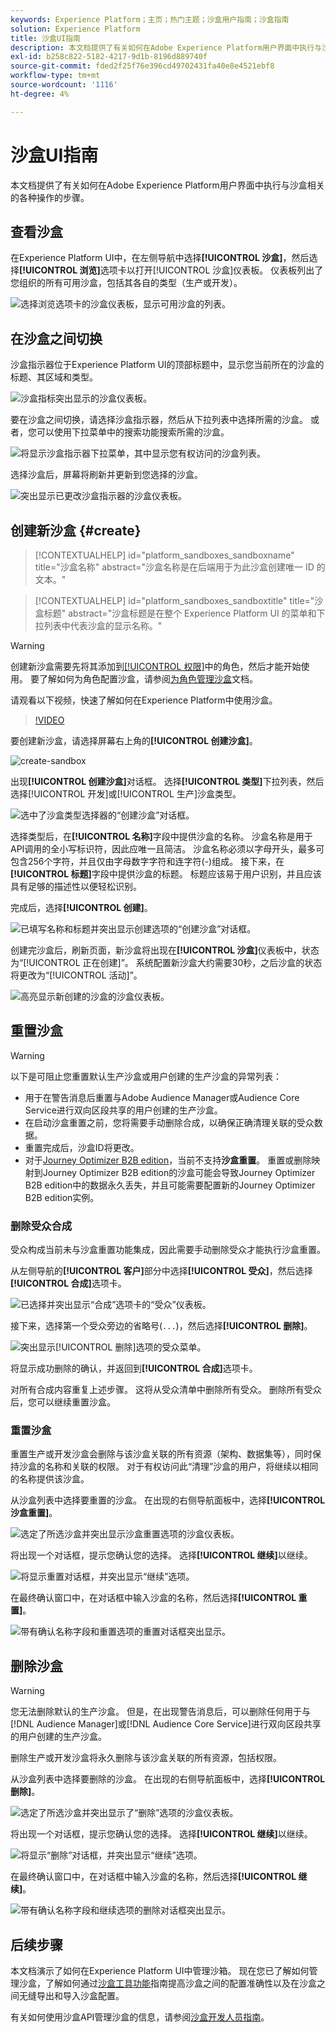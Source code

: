 ```yaml
---
keywords: Experience Platform；主页；热门主题；沙盒用户指南；沙盒指南
solution: Experience Platform
title: 沙盒UI指南
description: 本文档提供了有关如何在Adobe Experience Platform用户界面中执行与沙盒相关的各种操作的步骤。
exl-id: b258c822-5182-4217-9d1b-8196d889740f
source-git-commit: fded2f25f76e396cd49702431fa40e8e4521ebf8
workflow-type: tm+mt
source-wordcount: '1116'
ht-degree: 4%

---
```


# 沙盒UI指南

本文档提供了有关如何在Adobe Experience Platform用户界面中执行与沙盒相关的各种操作的步骤。

## 查看沙盒

在Experience Platform UI中，在左侧导航中选择&#x200B;**[!UICONTROL 沙盒]**，然后选择&#x200B;**[!UICONTROL 浏览]**&#x200B;选项卡以打开[!UICONTROL 沙盒]仪表板。 仪表板列出了您组织的所有可用沙盒，包括其各自的类型（生产或开发）。

![选择浏览选项卡的沙盒仪表板，显示可用沙盒的列表。](../images/ui/view-sandboxes.png)

## 在沙盒之间切换

沙盒指示器位于Experience Platform UI的顶部标题中，显示您当前所在的沙盒的标题、其区域和类型。

![沙盒指标突出显示的沙盒仪表板。](../images/ui/sandbox-indicator.png)

要在沙盒之间切换，请选择沙盒指示器，然后从下拉列表中选择所需的沙盒。 或者，您可以使用下拉菜单中的搜索功能搜索所需的沙盒。

![将显示沙盒指示器下拉菜单，其中显示您有权访问的沙盒列表。](../images/ui/switcher-interface.png)

选择沙盒后，屏幕将刷新并更新到您选择的沙盒。

![突出显示已更改沙盒指示器的沙盒仪表板。](../images/ui/sandbox-switched.png)

## 创建新沙盒 {#create}

>[!CONTEXTUALHELP]
>id="platform_sandboxes_sandboxname"
>title="沙盒名称"
>abstract="沙盒名称是在后端用于为此沙盒创建唯一 ID 的文本。"

>[!CONTEXTUALHELP]
>id="platform_sandboxes_sandboxtitle"
>title="沙盒标题"
>abstract="沙盒标题是在整个 Experience Platform UI 的菜单和下拉列表中代表沙盒的显示名称。"

>[!WARNING]
>
>创建新沙盒需要先将其添加到[[!UICONTROL 权限]](../../access-control/abac/ui/permissions.md)中的角色，然后才能开始使用。 要了解如何为角色配置沙盒，请参阅[为角色管理沙盒](../../access-control/abac/ui/permissions.md#managing-sandboxes-for-role)文档。

请观看以下视频，快速了解如何在Experience Platform中使用沙盒。

>[!VIDEO](https://video.tv.adobe.com/v/29838/?quality=12&learn=on)

要创建新沙盒，请选择屏幕右上角的&#x200B;**[!UICONTROL 创建沙盒]**。

![create-sandbox](../images/ui/create-sandbox.png)

出现&#x200B;**[!UICONTROL 创建沙盒]**&#x200B;对话框。 选择&#x200B;**[!UICONTROL 类型]**&#x200B;下拉列表，然后选择[!UICONTROL 开发]或[!UICONTROL 生产]沙盒类型。

![选中了沙盒类型选择器的“创建沙盒”对话框。](../images/ui/sandbox-type.png)

选择类型后，在&#x200B;**[!UICONTROL 名称]**&#x200B;字段中提供沙盒的名称。 沙盒名称是用于API调用的全小写标识符，因此应唯一且简洁。 沙盒名称必须以字母开头，最多可包含256个字符，并且仅由字母数字字符和连字符(-)组成。 接下来，在&#x200B;**[!UICONTROL 标题]**&#x200B;字段中提供沙盒的标题。 标题应该易于用户识别，并且应该具有足够的描述性以便轻松识别。

完成后，选择&#x200B;**[!UICONTROL 创建]**。

![已填写名称和标题并突出显示创建选项的“创建沙盒”对话框。](../images/ui/sandbox-info.png)

创建完沙盒后，刷新页面，新沙盒将出现在&#x200B;**[!UICONTROL 沙盒]**&#x200B;仪表板中，状态为“[!UICONTROL 正在创建]”。 系统配置新沙盒大约需要30秒，之后沙盒的状态将更改为“[!UICONTROL 活动]”。

![高亮显示新创建的沙盒的沙盒仪表板。](../images/ui/new-sandbox.png)

## 重置沙盒

>[!WARNING]
>
>以下是可阻止您重置默认生产沙盒或用户创建的生产沙盒的异常列表：
>
>* 用于在警告消息后重置与Adobe Audience Manager或Audience Core Service进行双向区段共享的用户创建的生产沙盒。
>* 在启动沙盒重置之前，您将需要手动删除合成，以确保正确清理关联的受众数据。
>* 重置完成后，沙盒ID将更改。
>* 对于[Journey Optimizer B2B edition](https://experienceleague.adobe.com/zh-hans/docs/journey-optimizer-b2b/user/guide-overview)，当前不支持&#x200B;**沙盒重置**。 重置或删除映射到Journey Optimizer B2B edition的沙盒可能会导致Journey Optimizer B2B edition中的数据永久丢失，并且可能需要配置新的Journey Optimizer B2B edition实例。

### 删除受众合成

受众构成当前未与沙盒重置功能集成，因此需要手动删除受众才能执行沙盒重置。

从左侧导航的&#x200B;**[!UICONTROL 客户]**&#x200B;部分中选择&#x200B;**[!UICONTROL 受众]**，然后选择&#x200B;**[!UICONTROL 合成]**&#x200B;选项卡。

![已选择并突出显示“合成”选项卡的“受众”仪表板。](../images/ui/audiences.png)

接下来，选择第一个受众旁边的省略号(`...`)，然后选择&#x200B;**[!UICONTROL 删除]**。

![突出显示[!UICONTROL 删除]选项的受众菜单。](../images/ui/delete-composition.png)

将显示成功删除的确认，并返回到&#x200B;**[!UICONTROL 合成]**&#x200B;选项卡。

对所有合成内容重复上述步骤。 这将从受众清单中删除所有受众。 删除所有受众后，您可以继续重置沙盒。

### 重置沙盒

重置生产或开发沙盒会删除与该沙盒关联的所有资源（架构、数据集等），同时保持沙盒的名称和关联的权限。 对于有权访问此“清理”沙盒的用户，将继续以相同的名称提供该沙盒。

从沙盒列表中选择要重置的沙盒。 在出现的右侧导航面板中，选择&#x200B;**[!UICONTROL 沙盒重置]**。

![选定了所选沙盒并突出显示沙盒重置选项的沙盒仪表板。](../images/ui/reset.png)

将出现一个对话框，提示您确认您的选择。 选择&#x200B;**[!UICONTROL 继续]**&#x200B;以继续。

![将显示重置对话框，并突出显示“继续”选项。](../images/ui/reset-warning.png)

在最终确认窗口中，在对话框中输入沙盒的名称，然后选择&#x200B;**[!UICONTROL 重置]**。

![带有确认名称字段和重置选项的重置对话框突出显示。](../images/ui/reset-confirm.png)

## 删除沙盒

>[!WARNING]
>
>您无法删除默认的生产沙盒。 但是，在出现警告消息后，可以删除任何用于与[!DNL Audience Manager]或[!DNL Audience Core Service]进行双向区段共享的用户创建的生产沙盒。

删除生产或开发沙盒将永久删除与该沙盒关联的所有资源，包括权限。

从沙盒列表中选择要删除的沙盒。 在出现的右侧导航面板中，选择&#x200B;**[!UICONTROL 删除]**。

![选定了所选沙盒并突出显示了“删除”选项的沙盒仪表板。](../images/ui/delete.png)

将出现一个对话框，提示您确认您的选择。 选择&#x200B;**[!UICONTROL 继续]**&#x200B;以继续。

![将显示“删除”对话框，并突出显示“继续”选项。](../images/ui/delete-warning.png)

在最终确认窗口中，在对话框中输入沙盒的名称，然后选择&#x200B;**[!UICONTROL 继续]**。

![带有确认名称字段和继续选项的删除对话框突出显示。](../images/ui/delete-confirm.png)

## 后续步骤

本文档演示了如何在Experience Platform UI中管理沙箱。 现在您已了解如何管理沙盒，了解如何通过[沙盒工具功能](./sandbox-tooling.md)指南提高沙盒之间的配置准确性以及在沙盒之间无缝导出和导入沙盒配置。

有关如何使用沙盒API管理沙盒的信息，请参阅[沙盒开发人员指南](../api/getting-started.md)。
